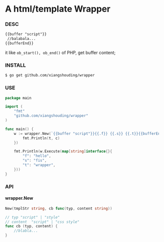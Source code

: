A html/template Wrapper
======================

### DESC

```html
{{buffer "script"}}
 //balabala...
{{bufferEnd}}
```

it like `ob_start(), ob_end()` of PHP, get buffer content;

### INSTALL

```bash
$ go get github.com/xiangshouding/wrapper

```

### USE

```go
package main

import (
    "fmt"
    "github.com/xiangshouding/wrapper"
)

func main() {
    w := wrapper.New(`{{buffer "script"}}{{.f}} {{.s}} {{.t}}{{bufferEnd}}`, func(t, c string) {
        fmt.Println(t, c)
    })

    fmt.Println(w.Execute(map[string]interface{}{
        "f": "hello",
        "s": "fis",
        "t": "wrapper",
    }))
}
```
### API

#### wrapper.New

```go
New(tmplStr string, cb func(typ, content string))

// typ "script" | "style"
// content  "script" | "css style"
func cb (typ, content) {
    //blabla...
}
```